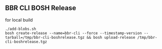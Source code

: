 ## BBR CLI BOSH Release


for local build

```
./add-blobs.sh
bosh create-release --name=bbr-cli --force --timestamp-version --tarball=/tmp/bbr-cli-boshrelease.tgz && bosh upload-release /tmp/bbr-cli-boshrelease.tgz
```
